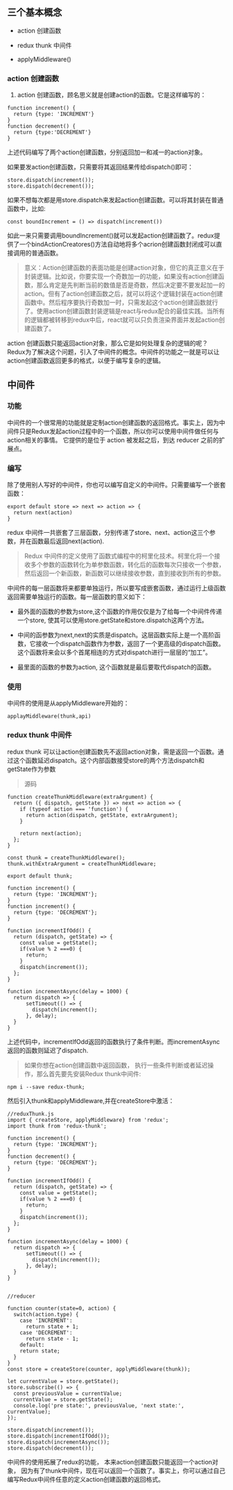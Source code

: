 ## 三个基本概念

- action 创建函数

- redux thunk 中间件

- applyMiddleware()

### action 创建函数

1. action 创建函数，顾名思义就是创建action的函数。它是这样编写的：

```
function increment() {
  return {type: 'INCREMENT'}
}
function decrement() {
  return {type:'DECREMENT'}
}
```

上述代码编写了两个action创建函数，分别返回加一和减一的action对象。

如果要发action创建函数，只需要将其返回结果传给dispatch()即可：

```
store.dispatch(increment());
store.dispatch(decrement());
```
如果不想每次都是用store.dispatch来发起action创建函数。可以将其封装在普通函数中，比如:

```
const boundIncrement = () => dispatch(increment())
```

如此一来只需要调用boundIncrement()就可以发起action创建函数了。redux提供了一个bindActionCreatores()方法自动地将多个acrion创建函数封闭成可以直接调用的普通函数。


> 意义：Action创建函数的表面功能是创建action对象，但它的真正意义在于封装逻辑。比如说，你要实现一个奇数加一的功能，如果没有action创建函数，那么肯定是先判断当前的数值是否是奇数，然后决定要不要发起加一的action。但有了action创建函数之后，就可以将这个逻辑封装在action创建函数中。然后程序要执行奇数加一时，只需发起这个action创建函数就行了。使用action创建函数封装逻辑是react与redux配合的最佳实践。当所有的逻辑都被转移到redux中后，react就可以只负责渲染界面并发起action创建函数了。

action 创建函数只能返回action对象，那么它是如何处理复杂的逻辑的呢？Redux为了解决这个问题，引入了中间件的概念。中间件的功能之一就是可以让action创建函数返回更多的格式，以便于编写复杂的逻辑。

## 中间件

### 功能

中间件的一个很常用的功能就是定制action创建函数的返回格式。事实上，因为中间件只是Redux发起action过程中的一个函数，所以你可以使用中间件做任何与action相关的事情。 它提供的是位于 action 被发起之后，到达 reducer 之前的扩展点。

### 编写

除了使用别人写好的中间件，你也可以编写自定义的中间件。只需要编写一个嵌套函数：

```
export default store => next => action => {
  return next(action)
}
```

redux 中间件一共嵌套了三层函数，分别传递了store、next、action这三个参数，并在函数最后返回next(action).

> Redux 中间件的定义使用了函数式编程中的柯里化技术。柯里化将一个接收多个参数的函数转化为单参数函数，转化后的函数每次只接收一个参数，然后返回一个新函数，新函数可以继续接收参数，直到接收到所有的参数。

中间件的每一层函数将来都要单独运行，所以要写成嵌套函数，通过运行上级函数返回需要单独运行的函数。每一层函数的意义如下：

- 最外面的函数的参数为store,这个函数的作用仅仅是为了给每一个中间件传递一个store, 使其可以使用store.getState和store.dispatch这两个方法。

- 中间的函参数为next,next的实质是dispatch。这层函数实际上是一个高阶函数，它接收一个dispatch函数作为参数，返回了一个更高级的dispatch函数。这个函数将来会以多个首尾相连的方式对dispatch进行一层层的“加工”。

- 最里面的函数的参数为action, 这个函数就是最后要取代dispatch的函数。

### 使用

中间件的使用是从applyMiddleware开始的：

```
applayMiddleware(thunk,api)
```

### redux thunk 中间件

redux thunk 可以让action创建函数先不返回action对象，需是返回一个函数。通过这个函数延迟dispatch。这个内部函数接受store的两个方法dispatch和getState作为参数

> 源码
```
function createThunkMiddleware(extraArgument) {
  return ({ dispatch, getState }) => next => action => {
    if (typeof action === 'function') {
      return action(dispatch, getState, extraArgument);
    }

    return next(action);
  };
}

const thunk = createThunkMiddleware();
thunk.withExtraArgument = createThunkMiddleware;

export default thunk;
```

```
function increment() {
  return {type: 'INCREMENT'};
}
function increment() {
  return {type: 'DECREMENT'};
}

function incrementIfOdd() {
  return (dispatch, getState) => {
    const value = getState();
    if(value % 2 ===0) {
      return;
    }
    dispatch(increment());
  };
}

function incrementAsync(delay = 1000) {
  return dispatch => {
      setTimeout(() => {
        dispatch(increment();
      }, delay);
  }
}
```

上述代码中，incrementIfOdd返回的函数执行了条件判断。而incrementAsync返回的函数则延迟了dispatch.

> 如果你想在action创建函数中返回函数， 执行一些条件判断或者延迟操作，那么首先要先安装Redux thunk中间件:

```
npm i --save redux-thunk;
```

然后引入thunk和applyMiddleware,并在createStore中激活：

```
//reduxThunk.js
import { createStore, applyMiddleware} from 'redux';
import thunk from 'redux-thunk';

function increment() {
  return {type: 'INCREMENT'};
}
function decrement() {
  return {type: 'DECREMENT'};
}

function incrementIfOdd() {
  return (dispatch, getState) => {
    const value = getState();
    if(value % 2 ===0) {
      return;
    }
    dispatch(increment());
  };
}

function incrementAsync(delay = 1000) {
  return dispatch => {
      setTimeout(() => {
        dispatch(increment());
      }, delay);
  }
}


//reducer

function counter(state=0, action) {
  switch(action.type) {
    case 'INCREMENT':
      return state + 1;
    case 'DECREMENT':
      return state - 1;
    default:
    return state;
  }
}
const store = createStore(counter, applyMiddleware(thunk));

let currentValue = store.getState();
store.subscribe(() => {
  const previousValue = currentValue;
  currentValue = store.getState();
  console.log('pre state:', previousValue, 'next state:', currentValue);
});

store.dispatch(increment());
store.dispatch(incrementIfOdd());
store.dispatch(incrementAsync());
store.dispatch(decrement());

```

中间件的使用拓展了redux的功能， 本来action创建函数只能返回一个action对象， 因为有了thunk中间件，现在可以返回一个函数了。事实上，你可以通过自己编写Redux中间件任意的定义action创建函数的返回格式。
